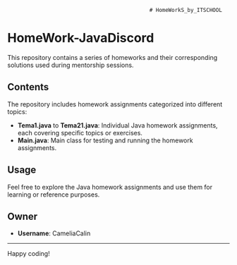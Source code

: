                                                  # HomeWorkS_by_ITSCHOOL 


# HomeWork-JavaDiscord
This repository contains a series of homeworks and their corresponding solutions used during mentorship sessions.


## Contents

The repository includes homework assignments categorized into different topics:

- **Tema1.java** to **Tema21.java**: Individual Java homework assignments, each covering specific topics or exercises.
- **Main.java**: Main class for testing and running the homework assignments.

## Usage

Feel free to explore the Java homework assignments and use them for learning or reference purposes.

## Owner

- **Username**: CameliaCalin

---

Happy coding!

